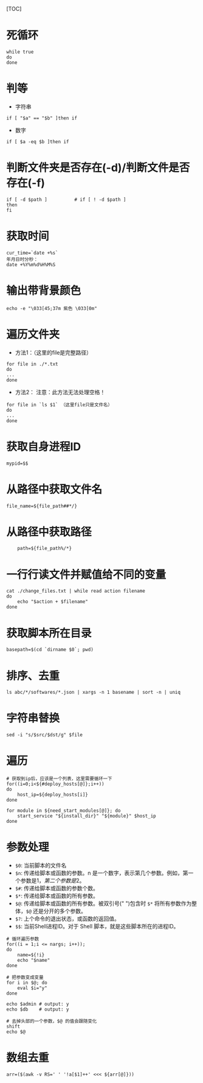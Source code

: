 [TOC]

# 死循环
```
while true
do
done
```

# 判等
* 字符串
```
if [ "$a" == "$b" ]then if
```
* 数字
```
if [ $a -eq $b ]then if
```

# 判断文件夹是否存在(-d)/判断文件是否存在(-f)
```
if [ -d $path ]          # if [ ! -d $path ]
then
fi
```

# 获取时间
```
cur_time=`date +%s`
年月日时分秒：
date +%Y%m%d%H%M%S
```

# 输出带背景颜色
```
echo -e "\033[45;37m 紫色 \033[0m"
```
# 遍历文件夹
* 方法1：（这里的file是完整路径）
```
for file in ./*.txt
do
...
done
```
* 方法2：
注意：此方法无法处理空格！
```
for file in `ls $1` （这里file只是文件名）
do
...
done
```

# 获取自身进程ID
```
mypid=$$
```

# 从路径中获取文件名
```
file_name=${file_path##*/}
```

# 从路径中获取路径
```
	path=${file_path%/*}
```

# 一行行读文件并赋值给不同的变量
```
cat ./change_files.txt | while read action filename
do
	echo "$action + $filename"
done
```

# 获取脚本所在目录
```
basepath=$(cd `dirname $0`; pwd)
```

# 排序、去重
```
ls abc/*/softwares/*.json | xargs -n 1 basename | sort -n | uniq
```

# 字符串替换
```shell
sed -i "s/$src/$dst/g" $file
```

# 遍历
```shell
# 获取到ip后，应该是一个列表，这里需要循环一下
for((i=0;i<${#deploy_hosts[@]};i++))
do
    host_ip=${deploy_hosts[i]}
done
```

```shell
for module in ${need_start_modules[@]}; do
    start_service "${install_dir}" "${module}" $host_ip
done
```

# 参数处理

* `$0`: 当前脚本的文件名
* `$n`: 传递给脚本或函数的参数。n 是一个数字，表示第几个参数。例如，第一个参数是$1，第二个参数是$2。
* `$#`: 传递给脚本或函数的参数个数。
* `$*`: 传递给脚本或函数的所有参数。
* `$@`: 传递给脚本或函数的所有参数。被双引号(" ")包含时 `$*` 将所有参数作为整体，`$@` 还是分开的多个参数。
* `$?`: 上个命令的退出状态，或函数的返回值。
* `$$`: 当前Shell进程ID。对于 Shell 脚本，就是这些脚本所在的进程ID。

```shell
# 循环遍历参数
for((i = 1;i <= nargs; i++));
do
    name=${!i}
    echo "$name"
done

# 把参数变成变量
for i in $@; do
    eval $i="y"
done

echo $admin # output: y
echo $db    # output: y

# 去掉头部的一个参数，$@ 的值会跟随变化
shift
echo $@
```

# 数组去重

```
arr=($(awk -v RS=' ' '!a[$1]++' <<< ${arr[@]}))
```
